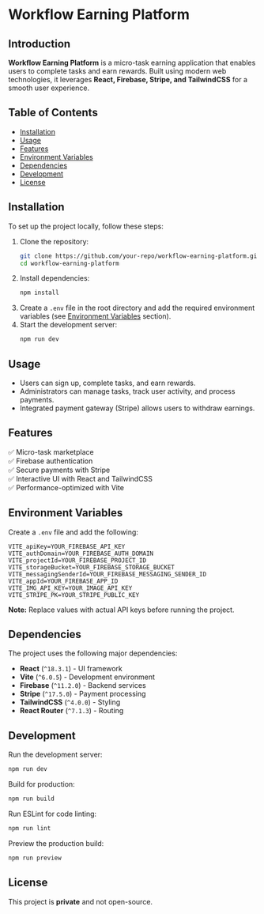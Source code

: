 # Workflow Earning Platform

## Introduction

**Workflow Earning Platform** is a micro-task earning application that enables users to complete tasks and earn rewards. Built using modern web technologies, it leverages **React, Firebase, Stripe, and TailwindCSS** for a smooth user experience.

## Table of Contents

- [Installation](#installation)
- [Usage](#usage)
- [Features](#features)
- [Environment Variables](#environment-variables)
- [Dependencies](#dependencies)
- [Development](#development)
- [License](#license)

## Installation

To set up the project locally, follow these steps:

1. Clone the repository:
   ```sh
   git clone https://github.com/your-repo/workflow-earning-platform.git
   cd workflow-earning-platform
   ```
2. Install dependencies:
   ```sh
   npm install
   ```
3. Create a `.env` file in the root directory and add the required environment variables (see [Environment Variables](#environment-variables) section).
4. Start the development server:
   ```sh
   npm run dev
   ```

## Usage

- Users can sign up, complete tasks, and earn rewards.
- Administrators can manage tasks, track user activity, and process payments.
- Integrated payment gateway (Stripe) allows users to withdraw earnings.

## Features

✅ Micro-task marketplace  
✅ Firebase authentication  
✅ Secure payments with Stripe  
✅ Interactive UI with React and TailwindCSS  
✅ Performance-optimized with Vite

## Environment Variables

Create a `.env` file and add the following:

```env
VITE_apiKey=YOUR_FIREBASE_API_KEY
VITE_authDomain=YOUR_FIREBASE_AUTH_DOMAIN
VITE_projectId=YOUR_FIREBASE_PROJECT_ID
VITE_storageBucket=YOUR_FIREBASE_STORAGE_BUCKET
VITE_messagingSenderId=YOUR_FIREBASE_MESSAGING_SENDER_ID
VITE_appId=YOUR_FIREBASE_APP_ID
VITE_IMG_API_KEY=YOUR_IMAGE_API_KEY
VITE_STRIPE_PK=YOUR_STRIPE_PUBLIC_KEY
```

**Note:** Replace values with actual API keys before running the project.

## Dependencies

The project uses the following major dependencies:

- **React** (`^18.3.1`) - UI framework
- **Vite** (`^6.0.5`) - Development environment
- **Firebase** (`^11.2.0`) - Backend services
- **Stripe** (`^17.5.0`) - Payment processing
- **TailwindCSS** (`^4.0.0`) - Styling
- **React Router** (`^7.1.3`) - Routing

## Development

Run the development server:

```sh
npm run dev
```

Build for production:

```sh
npm run build
```

Run ESLint for code linting:

```sh
npm run lint
```

Preview the production build:

```sh
npm run preview
```

## License

This project is **private** and not open-source.
